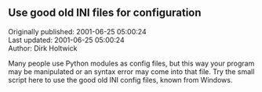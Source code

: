 ## Use good old INI files for configuration  
Originally published: 2001-06-25 05:00:24  
Last updated: 2001-06-25 05:00:24  
Author: Dirk Holtwick  
  
Many people use Python modules as config files, but this way your program may be manipulated or an syntax error may come into that file. Try the small script here to use the good old INI config files, known from Windows.